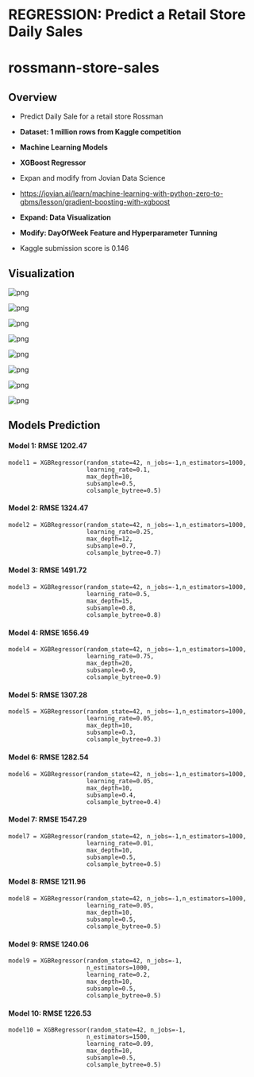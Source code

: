 
# REGRESSION: Predict a Retail Store Daily Sales

# rossmann-store-sales

## Overview

* Predict Daily Sale for a retail store Rossman
* **Dataset: 1 million rows from Kaggle competition**

* **Machine Learning Models** 
* **XGBoost Regressor**
* Expan and modify from Jovian Data Science
* https://jovian.ai/learn/machine-learning-with-python-zero-to-gbms/lesson/gradient-boosting-with-xgboost
* **Expand: Data Visualization**
* **Modify: DayOfWeek Feature and Hyperparameter Tunning**
* Kaggle submission score is 0.146

## Visualization

![png](images/daily_sales_box.png)


![png](images/daily_sales_hist.png)


![png](images/customers_hist.png)


![png](images/sales_2013.png)


![png](images/sales_2014.png)


![png](images/sales_2015.png)


![png](images/sales_daysofmonth.png)


![png](images/sales_daysofweek.png)

## Models Prediction

#### Model 1: RMSE 1202.47

```
model1 = XGBRegressor(random_state=42, n_jobs=-1,n_estimators=1000, 
                      learning_rate=0.1, 
                      max_depth=10, 
                      subsample=0.5, 
                      colsample_bytree=0.5)

```


#### Model 2: RMSE  1324.47

```
model2 = XGBRegressor(random_state=42, n_jobs=-1,n_estimators=1000, 
                      learning_rate=0.25, 
                      max_depth=12, 
                      subsample=0.7, 
                      colsample_bytree=0.7)
```

#### Model 3: RMSE  1491.72 

```
model3 = XGBRegressor(random_state=42, n_jobs=-1,n_estimators=1000, 
                      learning_rate=0.5, 
                      max_depth=15, 
                      subsample=0.8, 
                      colsample_bytree=0.8)
```

#### Model 4: RMSE  1656.49 

```
model4 = XGBRegressor(random_state=42, n_jobs=-1,n_estimators=1000, 
                      learning_rate=0.75, 
                      max_depth=20, 
                      subsample=0.9, 
                      colsample_bytree=0.9)
```

#### Model 5: RMSE 1307.28

```
model5 = XGBRegressor(random_state=42, n_jobs=-1,n_estimators=1000, 
                      learning_rate=0.05, 
                      max_depth=10, 
                      subsample=0.3, 
                      colsample_bytree=0.3)
```
#### Model 6: RMSE  1282.54

```
model6 = XGBRegressor(random_state=42, n_jobs=-1,n_estimators=1000, 
                      learning_rate=0.05, 
                      max_depth=10, 
                      subsample=0.4, 
                      colsample_bytree=0.4)
```

#### Model 7: RMSE 1547.29

```
model7 = XGBRegressor(random_state=42, n_jobs=-1,n_estimators=1000, 
                      learning_rate=0.01, 
                      max_depth=10, 
                      subsample=0.5, 
                      colsample_bytree=0.5)
```

#### Model 8: RMSE  1211.96

```
model8 = XGBRegressor(random_state=42, n_jobs=-1,n_estimators=1000, 
                      learning_rate=0.05, 
                      max_depth=10, 
                      subsample=0.5, 
                      colsample_bytree=0.5)
```

#### Model 9: RMSE  1240.06

```
model9 = XGBRegressor(random_state=42, n_jobs=-1,
                      n_estimators=1000, 
                      learning_rate=0.2, 
                      max_depth=10, 
                      subsample=0.5, 
                      colsample_bytree=0.5)
```

#### Model 10: RMSE  1226.53

```
model10 = XGBRegressor(random_state=42, n_jobs=-1,
                      n_estimators=1500, 
                      learning_rate=0.09, 
                      max_depth=10, 
                      subsample=0.5, 
                      colsample_bytree=0.5)
```
